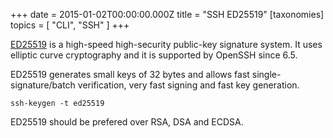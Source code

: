 +++
date = 2015-01-02T00:00:00.000Z
title = "SSH ED25519"
[taxonomies]
topics = [ "CLI", "SSH" ]
+++

[ED25519][1] is a high-speed high-security public-key signature system.  It uses elliptic curve cryptography and it is supported by OpenSSH since 6.5.

ED25519 generates small keys of 32 bytes and allows fast single-signature/batch verification, very fast signing and fast key generation.

```
ssh-keygen -t ed25519
```

ED25519 should be prefered over RSA, DSA and ECDSA.

[1]: http://ed25519.cr.yp.to/
